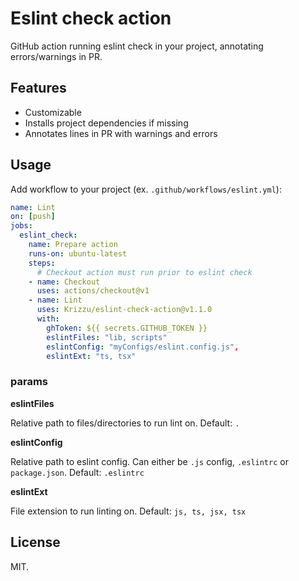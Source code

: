 # Eslint check action

GitHub action running eslint check in your project, annotating errors/warnings in PR.


## Features

- Customizable
- Installs project dependencies if missing
- Annotates lines in PR with warnings and errors

## Usage

Add workflow to your project (ex. `.github/workflows/eslint.yml`):

```yaml
name: Lint
on: [push]
jobs:
  eslint_check:
    name: Prepare action
    runs-on: ubuntu-latest
    steps:
      # Checkout action must run prior to eslint check
    - name: Checkout 
      uses: actions/checkout@v1
    - name: Lint
      uses: Krizzu/eslint-check-action@v1.1.0
      with:
        ghToken: ${{ secrets.GITHUB_TOKEN }}
        eslintFiles: "lib, scripts"
        eslintConfig: "myConfigs/eslint.config.js",
        eslintExt: "ts, tsx"
```

### params

**eslintFiles**

Relative path to files/directories to run lint on.
Default: `.`


**eslintConfig**

Relative path to eslint config. Can either be `.js` config, `.eslintrc` or `package.json`.
Default: `.eslintrc`


**eslintExt**

File extension to run linting on.
Default: `js, ts, jsx, tsx`

## License

MIT.

